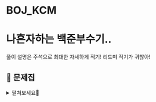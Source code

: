# BOJ_KCM


# 나혼자하는 백준부수기..
풀이 설명은 주석으로 최대한 자세하게 적기!
리드미 적기가 귀찮아!


## **📕 문제집**

<details>
<summary>펼쳐보세요🤖</summary>
<br>
  
||날짜|알고리즘|출처|문제1|문제2|문제3|문제4|알고리즘설명|
|--|--|--|--|--|--|--|--|--|
|**01**|2023.02.02 ~ 03|구현|백준 |[로봇청소기](https://www.acmicpc.net/problem/14503)|[아기 상어](https://www.acmicpc.net/problem/16236)|[뱀](https://www.acmicpc.net/problem/3190)|[](https://www.acmicpc.net/problem/)|
|**02**|2023.02.07|구현|백준|[구슬탈출](https://www.acmicpc.net/problem/13459)|[](https://www.acmicpc.net/problem/16236)|[](https://www.acmicpc.net/problem/3190)|[](https://www.acmicpc.net/problem/)|
|**03**|2023.02.08|구현|백준|[괄호의 값](https://www.acmicpc.net/problem/2504)|[마법사 상어와 복제](https://www.acmicpc.net/problem/23290)|[](https://www.acmicpc.net/problem/3190)|[](https://www.acmicpc.net/problem/)|
